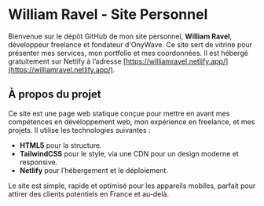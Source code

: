 # William Ravel - Site Personnel

Bienvenue sur le dépôt GitHub de mon site personnel, **William Ravel**, développeur freelance et fondateur d'OnyWave. Ce site sert de vitrine pour présenter mes services, mon portfolio et mes coordonnées. Il est hébergé gratuitement sur Netlify à l’adresse [https://williamravel.netlify.app/](https://williamravel.netlify.app/).

## À propos du projet

Ce site est une page web statique conçue pour mettre en avant mes compétences en développement web, mon expérience en freelance, et mes projets. Il utilise les technologies suivantes :

- **HTML5** pour la structure.
- **TailwindCSS** pour le style, via une CDN pour un design moderne et responsive.
- **Netlify** pour l’hébergement et le déploiement.

Le site est simple, rapide et optimisé pour les appareils mobiles, parfait pour attirer des clients potentiels en France et au-delà.
